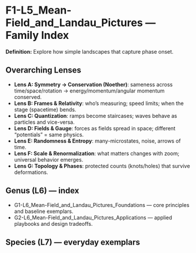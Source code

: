 # F1-L5_Mean-Field_and_Landau_Pictures — Family Index
**Definition:** Explore how simple landscapes that capture phase onset.

## Overarching Lenses

- **Lens A: Symmetry -> Conservation (Noether)**: sameness across time/space/rotation → energy/momentum/angular momentum conserved.
- **Lens B: Frames & Relativity**: who’s measuring; speed limits; when the stage (spacetime) bends.
- **Lens C: Quantization**: ramps become staircases; waves behave as particles and vice-versa.
- **Lens D: Fields & Gauge**: forces as fields spread in space; different “potentials” = same physics.
- **Lens E: Randomness & Entropy**: many-microstates, noise, arrows of time.
- **Lens F: Scale & Renormalization**: what matters changes with zoom; universal behavior emerges.
- **Lens G: Topology & Phases**: protected counts (knots/holes) that survive deformations.

## Genus (L6) — index
- G1-L6_Mean-Field_and_Landau_Pictures_Foundations — core principles and baseline exemplars.
- G2-L6_Mean-Field_and_Landau_Pictures_Applications — applied playbooks and design tradeoffs.

## Species (L7) — everyday exemplars

